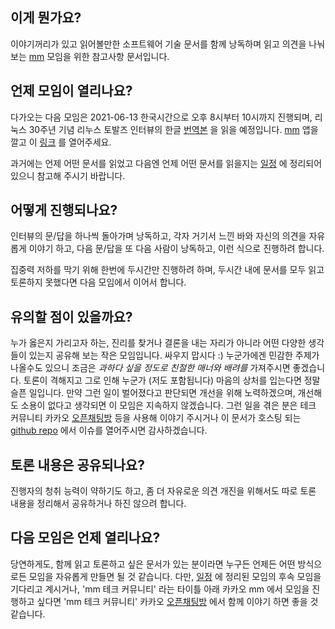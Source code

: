 이게 뭔가요?
------------

이야기꺼리가 있고 읽어볼만한 소프트웨어 기술 문서를 함께 낭독하며 읽고 의견을
나눠보는 [mm](https://mm.xyz) 모임을 위한 참고사항 문서입니다.

언제 모임이 열리나요?
---------------------

다가오는 다음 모임은 2021-06-13 한국시간으로 오후 8시부터 10시까지 진행되며,
리눅스 30주년 기념 리누스 토발즈 인터뷰의 한글
[번역본](https://sjp38.github.io/ko/post/torvalds_interview_for_30th_anniversary_of_linux_kernel_part1)
을 읽을 예정입니다.  [mm](https://mm.xyz) 앱을 깔고 이
[링크](https://www.mm.xyz/event/8eb4d500-5bf2-4010-bb34-10dce8391c5b?fbclid=IwAR2khWmw-kZs_H-7uxrKqS6rZY5boU0DP-72bey-eHBPyyxRozwcSxoIA8A)
를 열어주세요.

과거에는 언제 어떤 문서를 읽었고 다음엔 언제 어떤 문서를 읽을지는
[일정](Schedule.md) 에 정리되어 있으니 참고해 주시기 바랍니다.

어떻게 진행되나요?
------------------

인터뷰의 문/답을 하나씩 돌아가며 낭독하고, 각자 거기서 느낀 바와 자신의 의견을
자유롭게 이야기 하고, 다음 문/답을 또 다음 사람이 낭독하고, 이런 식으로
진행하려 합니다.

집중력 저하를 막기 위해 한번에 두시간만 진행하려 하며, 두시간 내에 문서를 모두
읽고 토론하지 못했다면 다음 모임에서 이어서 합니다.

유의할 점이 있을까요?
---------------------

누가 옳은지 가리고자 하는, 진리를 찾거나 결론을 내는 자리가 아니라 어떤 다양한
생각들이 있는지 공유해 보는 작은 모임입니다.  싸우지 맙시다 :)
누군가에겐 민감한 주제가 나올수도 있으니 조금은 _과하다 싶을 정도로 친절한
매너와 배려를_ 가져주시면 좋겠습니다.
토론이 격해지고 그로 인해 누군가 (저도 포함됩니다) 마음의 상처를 입는다면 정말
슬픈 일입니다.  만약 그런 일이 벌어졌다고 판단되면 개선을 위해 노력하겠으며,
개선해도 소용이 없다고 생각되면 이 모임은 지속하지 않겠습니다. 그런 일을 겪은
분은 테크 커뮤니티 카카오 [오픈채팅방](https://open.kakao.com/o/ghzKaXhd) 등을
사용해 이야기 주시거나 이 문서가 호스팅 되는 [github
repo](https://github.com/sjp38/read_and_discuss) 에서 이슈를 열어주시면
감사하겠습니다.

토론 내용은 공유되나요?
-----------------------

진행자의 청취 능력이 약하기도 하고, 좀 더 자유로운 의견 개진을 위해서도 따로
토론 내용을 정리해서 공유하거나 하진 않으려 합니다.

다음 모임은 언제 열리나요?
--------------------------

당연하게도, 함께 읽고 토론하고 싶은 문서가 있는 분이라면 누구든 언제든 어떤
방식으로든 모임을 자유롭게 만들면 될 것 같습니다.  다만, [일정](Scheudle.md) 에
정리된 모임의 후속 모임을 기다리고 계시거나, 'mm 테크 커뮤니티' 라는 타이틀
아래 카카오 mm 에서 모임을 진행하고 싶다면 'mm 테크 커뮤니티' 카카오
[오픈채팅방](https://open.kakao.com/o/ghzKaXhd) 에서 함께 이야기 하면 좋을 것
같습니다.
